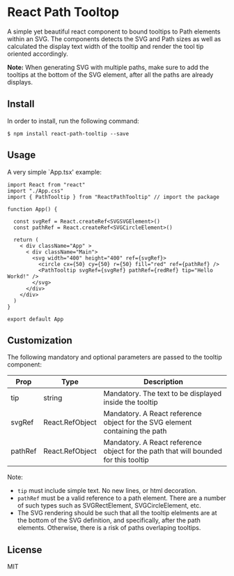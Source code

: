 # React Path Tooltop

A simple yet beautiful react component to bound tooltips to Path elements within an SVG.
The components detects the SVG and Path sizes as well as calculated the display text width of the tooltip and render the tool tip oriented accordingly. 

**Note:** When generating SVG with multiple paths, make sure to add the tooltips at the bottom of the SVG element, after all the paths are already displays. 

## Install 

In order to install, run the following command:
~~~
$ npm install react-path-tooltip --save
~~~


## Usage 
A very simple `App.tsx' example: 

~~~
import React from "react"
import "./App.css"
import { PathTooltip } from "ReactPathTooltip" // import the package

function App() {

  const svgRef = React.createRef<SVGSVGElement>()
  const pathRef = React.createRef<SVGCircleElement>()

  return (
    < div className="App" >
      < div className="Main">
        <svg width="400" height="400" ref={svgRef}>
          <circle cx={50} cy={50} r={50} fill="red" ref={pathRef} />
          <PathTooltip svgRef={svgRef} pathRef={redRef} tip="Hello Workd!" />
        </svg>
      </div>
    </div>
  )
}

export default App
~~~

## Customization
The following mandatory and optional parameters are passed to the tooltip component:

| Prop             | Type   | Description |
| ---------------- | ------ | ----------- |
| tip              | string                      | Mandatory. The text to be displayed inside the tooltip |
| svgRef           | React.RefObject<SVGElement> | Mandatory. A React reference object for the SVG element containing the path |
| pathRef          | React.RefObject<SVGSVGElement> | Mandatory. A React reference object for the path that will bounded for this tooltip |

Note: 
* `tip` must include simple text. No new lines, or html decoration. 
* `pathRef` must be a valid reference to a path element. There are a number of such types such as SVGRectElement, SVGCircleElement, etc. 
* The SVG rendering should be such that all the tooltip elelments are at the bottom of the SVG definition, and specifically, after the path elements. Otherwise, there is a risk of paths overlaping tooltips. 


## License
MIT

